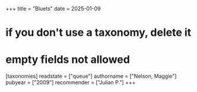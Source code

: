 +++
title = "Bluets"
date = 2025-01-09
# if you don't use a taxonomy, delete it
# empty fields not allowed
[taxonomies]
  readstate = ["queue"]
  authorname = ["Nelson, Maggie"]
  pubyear = ["2009"]
  recommender = ["Julian P."]
+++

